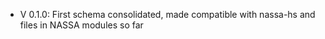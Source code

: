 - V 0.1.0: First schema consolidated, made compatible with nassa-hs and files in NASSA modules so far